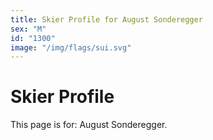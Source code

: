 ```yaml
---
title: Skier Profile for August Sonderegger
sex: "M"
id: "1300"
image: "/img/flags/sui.svg" 
---
```


# Skier Profile

This page is for: August Sonderegger.
    